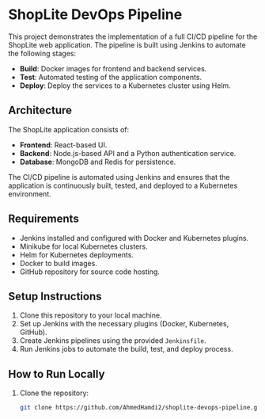 # ShopLite DevOps Pipeline

This project demonstrates the implementation of a full CI/CD pipeline for the ShopLite web application. The pipeline is built using Jenkins to automate the following stages:

- **Build**: Docker images for frontend and backend services.
- **Test**: Automated testing of the application components.
- **Deploy**: Deploy the services to a Kubernetes cluster using Helm.

## Architecture

The ShopLite application consists of:
- **Frontend**: React-based UI.
- **Backend**: Node.js-based API and a Python authentication service.
- **Database**: MongoDB and Redis for persistence.

The CI/CD pipeline is automated using Jenkins and ensures that the application is continuously built, tested, and deployed to a Kubernetes environment.

## Requirements

- Jenkins installed and configured with Docker and Kubernetes plugins.
- Minikube for local Kubernetes clusters.
- Helm for Kubernetes deployments.
- Docker to build images.
- GitHub repository for source code hosting.

## Setup Instructions

1. Clone this repository to your local machine.
2. Set up Jenkins with the necessary plugins (Docker, Kubernetes, GitHub).
3. Create Jenkins pipelines using the provided `Jenkinsfile`.
4. Run Jenkins jobs to automate the build, test, and deploy process.

## How to Run Locally

1. Clone the repository:

   ```bash
   git clone https://github.com/AhmedHamdi2/shoplite-devops-pipeline.git
